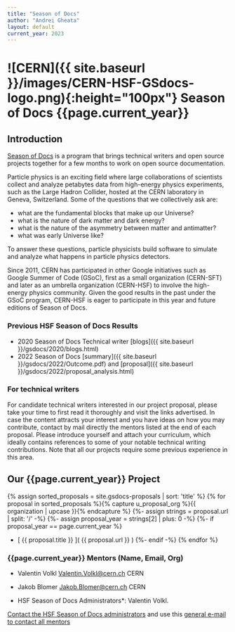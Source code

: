 ```yaml
---
title: "Season of Docs"
author: "Andrei Gheata"
layout: default
current_year: 2023
---
```


# ![CERN]({{ site.baseurl }}/images/CERN-HSF-GSdocs-logo.png){:height="100px"} Season of Docs {{page.current_year}}

## Introduction

[Season of Docs](https://developers.google.com/season-of-docs/) is a program that brings technical writers and open source projects together for a few months to work on open source documentation.

Particle physics is an exciting field where large collaborations of scientists collect
and analyze petabytes data from high-energy physics experiments, such as the Large Hadron Collider,
hosted at the CERN laboratory in Geneva, Switzerland.
Some of the questions that we collectively ask are:

- what are the fundamental blocks that make up our Universe?
- what is the nature of dark matter and dark energy?
- what is the nature of the asymmetry between matter and antimatter?
- what was early Universe like?

To answer these questions, particle physicists build software to simulate and analyze what happens in particle physics detectors.

Since 2011, CERN has participated in other Google initiatives such as Google Summer of Code (GSoC), first as a small organization (CERN-SFT) and later as an umbrella organization (CERN-HSF) to involve the high-energy physics community. Given the good results in the past under the GSoC program, CERN-HSF is eager to participate in this year and future editions of Season of Docs.

### Previous HSF Season of Docs Results 

  * 2020 Season of Docs Technical writer [blogs]({{ site.baseurl }}/gsdocs/2020/blogs.html)
  * 2022 Season of Docs [summary]({{ site.baseurl }}/gsdocs/2022/Outcome.pdf) and [proposal]({{ site.baseurl }}/gsdocs/2022/proposal_analysis.html)
  
### For technical writers

For candidate technical writers interested in our project proposal, please take your time to first read it thoroughly and visit the links advertised. In case the content attracts your interest and you have ideas on how you may contribute, contact by mail directly the mentors listed at the end of each proposal. Please introduce yourself and attach your curriculum, which ideally contains references to some of your notable technical writing contributions. Note that all our projects require some previous experience in this area.

## Our {{page.current_year}} Project

{% assign sorted_proposals = site.gsdocs-proposals | sort: 'title' %}
{% for proposal in sorted_proposals %}{% capture u_proposal_org %}{{ organization | upcase }}{% endcapture %}
{%- assign strings = proposal.url | split: '/' -%}
{%- assign proposal_year = strings[2] | plus: 0 -%}
{%- if proposal_year == page.current_year %}
* [ {{ proposal.title }} ]( {{ proposal.url }} ) 
{%- endif -%}
{% endfor %}

###  {{page.current_year}} Mentors (Name, Email, Org)

* Valentin Volkl [Valentin.Volkl@cern.ch](mailto:Valentin.Volkl@cern.ch) CERN
* Jakob Blomer [Jakob.Blomer@cern.ch](mailto:Jakob.Blomer@cern.ch) CERN

* HSF Season of Docs Administrators*: Valentin Volkl.

[Contact the HSF Season of Docs administrators](mailto:valentin.volkl@cern.ch) and use this [general e-mail to contact all mentors](mailto:hsf-gsod-mentors-{{page.current_year}}@cern.ch)

